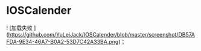 # IOSCalender
! [加载失败 ] (https://github.com/YuLeiJack/IOSCalender/blob/master/screenshot/DB57AFDA-9E34-46A7-B0A2-53D7C42A33BA.png)；
